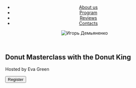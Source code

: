 <div class="wrapper">
      <header class="header">
        <a class="logo" href=""></a>
        <nav class="header__nav">
          <ul class="header__menu">
            <li class="header__item">
              <a href="" class="header__link">About us</a>
            </li>
            <li class="header__item">
              <a href="" class="header__link">Program</a>
            </li>
            <li class="header__item">
              <a href="" class="header__link">Reviews</a>
            </li>
            <li class="header__item">
              <a href="" class="header__link">Contacts</a>
            </li>
          </ul>
        </nav>
        <div class="burger-menu">
          <span class="midle-line"></span>
        </div>
        <div class="header__pic"></div>
        <picture>
          <source
            srcset="./img-rast/team/team1-270.jpg 1x, ./img-rast/team/team1-270@2x.jpg 2x"
            media="(min-width: 1200px)"
            type="image/jpeg"
          />
          <source
            srcset="./img-rast/team/team1-354.jpg 1x, ./img-rast/team/team1-354@2x.jpg 2x"
            media="(min-width: 768px)"
            type="image/jpeg"
          />
          <source
            srcset="./img-rast/team/team1-450.jpg 1x, ./img-rast/team/team1-450@2x.jpg 2x"
            media="(max-width: 767px)"
            type="image/jpeg"
          />
          <img src="./img-rast/team/team1-270.jpg" alt="Игорь Демьяненко" />
        </picture>
      </header>
      <main class="main">
        <section class="hero">
          <h1 class="hero__title">Donut Masterclass with the Donut King</h1>
          <p class="hero__text">Hosted by Eva Green</p>
          <button type="button" class="btn">Register</button>
        </section>
        <section class="about">
          <h2 class="title"></h2>
          <p class="text"></p>
        </section>
      </main>
      <footer class="footer"></footer>
    </div>